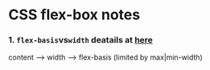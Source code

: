 # CSS flex-box notes 

### 1. `flex-basis`vs`width` deatails at [here](https://stackoverflow.com/questions/34352140/what-are-the-differences-between-flex-basis-and-width)

content –> width –> flex-basis (limited by max|min-width) 

